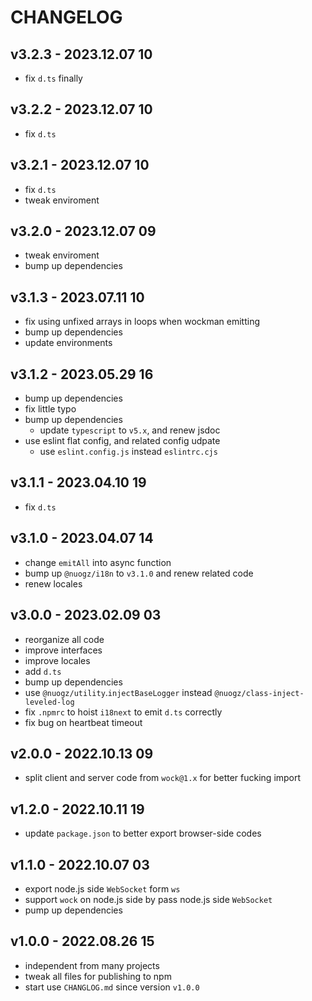 # CHANGELOG

## v3.2.3 - 2023.12.07 10
* fix `d.ts` finally


## v3.2.2 - 2023.12.07 10
* fix `d.ts`


## v3.2.1 - 2023.12.07 10
* fix `d.ts`
* tweak enviroment


## v3.2.0 - 2023.12.07 09
* tweak enviroment
* bump up dependencies


## v3.1.3 - 2023.07.11 10
* fix using unfixed arrays in loops when wockman emitting
* bump up dependencies
* update environments


## v3.1.2 - 2023.05.29 16
* bump up dependencies
* fix little typo
* bump up dependencies
	* update `typescript` to `v5.x`, and renew jsdoc
* use eslint flat config, and related config udpate
	* use `eslint.config.js` instead `eslintrc.cjs`


## v3.1.1 - 2023.04.10 19
* fix `d.ts`


## v3.1.0 - 2023.04.07 14
* change `emitAll` into async function
* bump up `@nuogz/i18n` to `v3.1.0` and renew related code
* renew locales


## v3.0.0 - 2023.02.09 03
* reorganize all code
* improve interfaces
* improve locales
* add `d.ts`
* bump up dependencies
* use `@nuogz/utility`.`injectBaseLogger` instead `@nuogz/class-inject-leveled-log`
* fix `.npmrc` to hoist `i18next` to emit `d.ts` correctly
* fix bug on heartbeat timeout


## v2.0.0 - 2022.10.13 09
* split client and server code from `wock@1.x` for better fucking import


## v1.2.0 - 2022.10.11 19
* update `package.json` to better export browser-side codes


## v1.1.0 - 2022.10.07 03
* export node.js side `WebSocket` form `ws`
* support `wock` on node.js side by pass node.js side `WebSocket`
* pump up dependencies


## v1.0.0 - 2022.08.26 15
* independent from many projects
* tweak all files for publishing to npm
* start use `CHANGLOG.md` since version `v1.0.0`
